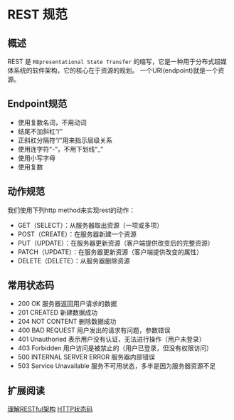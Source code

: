 # REST 规范

## 概述

REST 是 `REpresentational State Transfer` 的缩写，它是一种用于分布式超媒体系统的软件架构，它的核心在于资源的规划。
一个URI(endpoint)就是一个资源。

## Endpoint规范

- 使用复数名词，不用动词
- 结尾不加斜杠“/”
- 正斜杠分隔符“/”用来指示层级关系
- 使用连字符“-”，不用下划线“_”
- 使用小写字母
- 使用复数

## 动作规范

我们使用下列http method来实现rest的动作：

- GET（SELECT）：从服务器取出资源（一项或多项）
- POST（CREATE）：在服务器新建一个资源
- PUT（UPDATE）：在服务器更新资源（客户端提供改变后的完整资源）
- PATCH（UPDATE）：在服务器更新资源（客户端提供改变的属性）
- DELETE（DELETE）：从服务器删除资源

## 常用状态码

- 200 OK 服务器返回用户请求的数据
- 201 CREATED 新建数据成功
- 204 NOT CONTENT 删除数据成功
- 400 BAD REQUEST 用户发出的请求有问题，参数错误
- 401 Unauthoried 表示用户没有认证，无法进行操作（用户未登录）
- 403 Forbidden 用户访问是被禁止的（用户已登录，但没有权限访问）
- 500 INTERNAL SERVER ERROR 服务器内部错误
- 503 Service Unavailable 服务不可用状态，多半是因为服务器资源不足

## 扩展阅读

[理解RESTful架构](http://www.ruanyifeng.com/blog/2011/09/restful.html)
[HTTP状态码](https://restfulapi.net/http-status-codes/)
